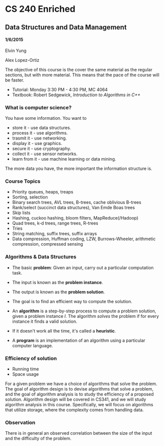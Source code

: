 # CS 240 Enriched
## Data Structures and Data Management
#### 1/6/2015
Elvin Yung

Alex Lopez-Ortiz

The objective of this course is the cover the same material as the regular sections, but with more material. This means that the pace of the course will be faster.

* Tutorial: Monday 3:30 PM - 4:30 PM, MC 4064
* Textbook: Robert Sedgewick, *Introduction to Algorithms in C++*

### What is computer science?
You have some information. You want to
* store it - use data structures.
* process it - use algorithms.
* trasmit it - use networking.
* display it - use graphics.
* secure it - use cryptography.
* collect it - use sensor networks.
* learn from it - use machine learning or data mining.

The more data you have, the more important the information structure is.

### Course Topics
* Priority queues, heaps, treaps
* Sorting, selection
* Binary search trees, AVL trees, B-trees, cache oblivious B-trees
* Rank/select (succinct data structures), Van Emde Boas trees
* Skip lists
* Hashing, cuckoo hashing, bloom filters, MapReduce(/Hadoop)
* Quad trees, k-d trees, range trees, R-trees
* Tries
* String matching, suffix trees, suffix arrays
* Data compression, Huffman coding, LZW, Burrows-Wheeler, arithmetic compression, compressed sensing

### Algorithms & Data Structures
* The basic **problem**: Given an input, carry out a particular computation task.  
* The input is known as the **problem instance**.
* The output is known as the **problem solution**.
* The goal is to find an efficient way to compute the solution.

* An **algorithm** is a step-by-step process to compute a problem solution, given a problem instance *I*. The algorithm *solves* the problem if for every instance  it finds a valid solution.
* If it doesn't work all the time, it's called a **heuristic**.
* A **program** is an implementation of an algorithm using a particular computer language.

### Efficiency of solution
* Running time
* Space usage

For a given problem we have a choice of algorithms that solve the problem. The goal of algorithm design is to devise algorithms that solve a problem, and the goal of algorithm analysis is to study the efficiency of a proposed solution. Algorithm design will be covered in CS341, and we will study algorithm analysis in this course. Specifically, we will focus on algorithms that utilize storage, where the complexity comes from handling data.

### Observation
There is in general an observed correlation between the size of the input and the difficulty of the problem. 

